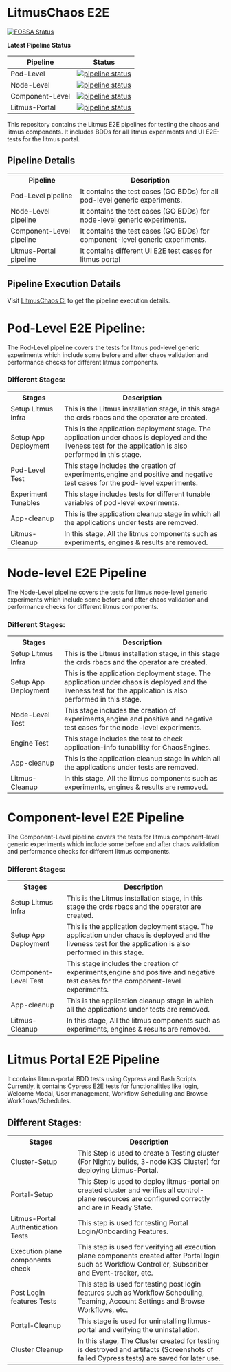# LitmusChaos E2E

[![FOSSA Status](https://app.fossa.io/api/projects/git%2Bgithub.com%2Flitmuschaos%2Flitmus-e2e.svg?type=shield)](https://app.fossa.io/projects/git%2Bgithub.com%2Flitmuschaos%2Flitmus-e2e?ref=badge_shield)

**Latest Pipeline Status**

| Pipeline        | Status                                                                                                                                                                                                                       |
| --------------- | ---------------------------------------------------------------------------------------------------------------------------------------------------------------------------------------------------------------------------- |
| Pod-Level       | [![pipeline status](https://github.com/litmuschaos/litmus-e2e/actions/workflows/scheduled-pod-level-pipeline.yml/badge.svg)](https://github.com/litmuschaos/litmus-e2e/actions/workflows/scheduled-pod-level-pipeline.yml)   |
| Node-Level      | [![pipeline status](https://github.com/litmuschaos/litmus-e2e/actions/workflows/scheduled-node-level-pipeline.yml/badge.svg)](https://github.com/litmuschaos/litmus-e2e/actions/workflows/scheduled-node-level-pipeline.yml) |
| Component-Level | [![pipeline status](https://github.com/litmuschaos/litmus-e2e/actions/workflows/scheduled-component-pipeline.yml/badge.svg)](https://github.com/litmuschaos/litmus-e2e/actions/workflows/scheduled-component-pipeline.yml)   |
| Litmus-Portal   | [![pipeline status](https://github.com/litmuschaos/litmus-e2e/actions/workflows/scheduled-Portal-pipeline.yml/badge.svg)](https://github.com/litmuschaos/litmus-e2e/actions/workflows/scheduled-Portal-pipeline.yml)         |

This repository contains the Litmus E2E pipelines for testing the chaos and litmus components. It includes BDDs for all litmus experiments and UI E2E-tests for the litmus portal.

## Pipeline Details

<table>
  <tr>
    <th>Pipeline</th>
    <th>Description</th>
  </tr>
  <tr>
    <td>Pod-Level pipeline</td>
    <td>It contains the test cases (GO BDDs) for all pod-level generic experiments.</td>
  </tr>
  <tr>
    <td>Node-Level pipeline</td>
    <td>It contains the test cases (GO BDDs) for node-level generic experiments.</td>
  </tr>
  <tr>
    <td>Component-Level pipeline</td>
    <td>It contains the test cases (GO BDDs) for component-level generic experiments.</td> 
  </tr>
  <tr>
    <td>Litmus-Portal pipeline</td>
    <td>It contains different UI E2E test cases for litmus portal</td>
  </tr>
</table>

## Pipeline Execution Details

Visit [LitmusChaos CI](https://litmuschaos.github.io/litmus-e2e) to get the pipeline execution details.

# Pod-Level E2E Pipeline:

The Pod-Level pipeline covers the tests for litmus pod-level generic experiments which include some before and after chaos validation and performance checks for different litmus components.

### Different Stages:

<table style="width:100%">
  <tr>
    <th>Stages</th>
    <th>Description</th>
  </tr>
  <tr>
    <td>Setup Litmus Infra</td>
    <td>This is the Litmus installation stage, in this stage the crds rbacs and the operator are created.</td>
  </tr>
  <tr>
    <td>Setup App Deployment</td>
    <td>This is the application deployment stage. The application under chaos is deployed and the liveness test for the application is also performed in this stage.</td>
  </tr>
  <tr>
    <td>Pod-Level Test</td>
    <td>This stage includes the creation of experiments,engine and positive and negative test cases for the pod-level experiments.</td>
  </tr>
  <tr>
    <td>Experiment Tunables</td>
    <td>This stage includes tests for different tunable variables of pod-level experiments.</td>
  </tr>
  <tr>
    <td>App-cleanup</td>
    <td>This is the application cleanup stage in which all the applications under tests are removed.</td>
  </tr>
  <tr>
    <td>Litmus-Cleanup</td>
    <td>In this stage, All the litmus components such as experiments, engines & results are removed.</td>
  </tr>
</table>

# Node-level E2E Pipeline

The Node-Level pipeline covers the tests for litmus node-level generic experiments which include some before and after chaos validation and performance checks for different litmus components.

### Different Stages:

<table style="width:100%">
  <tr>
    <th>Stages</th>
    <th>Description</th>
  </tr>
  <tr>
    <td>Setup Litmus Infra</td>
    <td>This is the Litmus installation stage, in this stage the crds rbacs and the operator are created.</td>
  </tr>
  <tr>
    <td>Setup App Deployment</td>
    <td>This is the application deployment stage. The application under chaos is deployed and the liveness test for the application is also performed in this stage.</td>
  </tr>
  <tr>
    <td>Node-Level Test</td>
    <td>This stage includes the creation of experiments,engine and positive and negative test cases for the node-level experiments.</td>
  </tr>
  <tr>
    <td>Engine Test</td>
    <td>This stage includes the test to check application-info tunablility for ChaosEngines.</td>
  </tr>
  <tr>
    <td>App-cleanup</td>
    <td>This is the application cleanup stage in which all the applications under tests are removed.</td>
  </tr>
  <tr>
    <td>Litmus-Cleanup</td>
    <td>In this stage, All the litmus components such as experiments, engines & results are removed.</td>
  </tr>
</table>

# Component-level E2E Pipeline

The Component-Level pipeline covers the tests for litmus component-level generic experiments which include some before and after chaos validation and performance checks for different litmus components.

### Different Stages:

<table style="width:100%">
  <tr>
    <th>Stages</th>
    <th>Description</th>
  </tr>
  <tr>
    <td>Setup Litmus Infra</td>
    <td>This is the Litmus installation stage, in this stage the crds rbacs and the operator are created.</td>
  </tr>
  <tr>
    <td>Setup App Deployment</td>
    <td>This is the application deployment stage. The application under chaos is deployed and the liveness test for the application is also performed in this stage.</td>
  </tr>
  <tr>
    <td>Component-Level Test</td>
    <td>This stage includes the creation of experiments,engine and positive and negative test cases for the component-level experiments.</td>
  </tr>
  <tr>
    <td>App-cleanup</td>
    <td>This is the application cleanup stage in which all the applications under tests are removed.</td>
  </tr>
  <tr>
    <td>Litmus-Cleanup</td>
    <td>In this stage, All the litmus components such as experiments, engines & results are removed.</td>
  </tr>
</table>

# **Litmus Portal E2E Pipeline**

It contains litmus-portal BDD tests using Cypress and Bash Scripts. Currently, it contains Cypress E2E tests for functionalities like login, Welcome Modal, User management, Workflow Scheduling and Browse Workflows/Schedules.

## **Different Stages:**

<table style="width:100%">
  <tr>
    <th>Stages</th>
    <th>Description</th>
  </tr>
  <tr>
    <td>Cluster-Setup</td>
    <td>This Step is used to create a Testing cluster (For Nightly builds, 3-node K3S Cluster) for deploying Litmus-Portal.</td>
  </tr>
  <tr>
    <td>Portal-Setup</td>
    <td>This Step is used to deploy litmus-portal on created cluster and verifies all control-plane resources are configured correctly and are in Ready State.</td>
  </tr>
  <tr>
    <td>Litmus-Portal Authentication Tests</td>
    <td>This step is used for testing Portal Login/Onboarding Features.</td>
  </tr>
  <tr>
    <td>Execution plane components check</td>
    <td>This step is used for verifying all execution plane components created after Portal login such as Workflow Controller, Subscriber and Event-tracker, etc.</td>
  </tr>
  <tr>
    <td>Post Login features Tests</td>
    <td>This step is used for testing post login features such as Workflow Scheduling, Teaming, Account Settings and Browse Workflows, etc.</td>
  </tr>
  <tr>
    <td>Portal-Cleanup</td>
    <td>This stage is used for uninstalling litmus-portal and verifying the uninstallation.</td>
  </tr>
  <tr>
    <td>Cluster Cleanup</td>
    <td>In this stage, The Cluster created for testing is destroyed and artifacts (Screenshots of failed Cypress tests) are saved for later use.</td>
  </tr>
</table>
